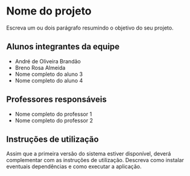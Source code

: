 # Nome do projeto

Escreva um ou dois  parágrafo resumindo o objetivo do seu projeto.

## Alunos integrantes da equipe

* André de Oliveira Brandão
* Breno Rosa Almeida
* Nome completo do aluno 3
* Nome completo do aluno 4

## Professores responsáveis

* Nome completo do professor 1
* Nome completo do professor 2

## Instruções de utilização

Assim que a primeira versão do sistema estiver disponível, deverá complementar com as instruções de utilização. Descreva como instalar eventuais dependências e como executar a aplicação.
